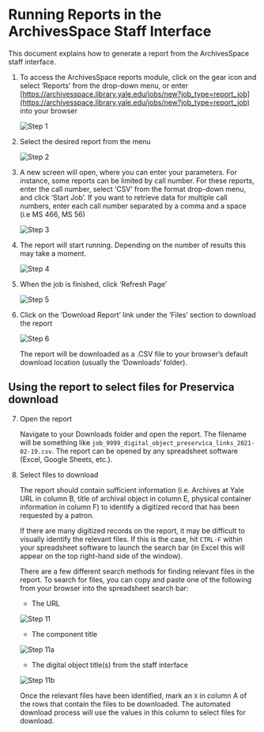# Running Reports in the ArchivesSpace Staff Interface

This document explains how to generate a report from the ArchivesSpace staff interface. 

1. To access the ArchivesSpace reports module, click on the gear icon and select ‘Reports’ from the drop-down menu, or enter [https://archivesspace.library.yale.edu/jobs/new?job_type=report_job](https://archivesspace.library.yale.edu/jobs/new?job_type=report_job) into your browser

    ![Step 1](./_images/copy_order_fulfillment/step4.png)

2. Select the desired report from the menu

    ![Step 2](./_images/copy_order_fulfillment/step5.png)


3. A new screen will open, where you can enter your parameters. For instance, some reports can be limited by call number. For these reports, enter the call number, select ‘CSV’ from the format drop-down menu, and click ‘Start Job’. If you want to retrieve data for multiple call numbers, enter each call number separated by a comma and a space (i.e MS 466, MS 56)

    ![Step 3](./_images/copy_order_fulfillment/step6.png)


4. The report will start running. Depending on the number of results this may take a moment.

    ![Step 4](./_images/copy_order_fulfillment/step7.png)


5. When the job is finished, click ‘Refresh Page’

    ![Step 5](./_images/copy_order_fulfillment/step8.png)

6. Click on the ‘Download Report’ link under the ‘Files’ section to download the report

    ![Step 6](./_images/copy_order_fulfillment/step9.png)

   The report will be downloaded as a .CSV file to your browser’s default download location (usually the ‘Downloads’ folder).

## Using the report to select files for Preservica download

7. Open the report

	Navigate to your Downloads folder and open the report. The filename will be something like `job_9999_digital_object_preservica_links_2021-02-19.csv`. The report can be opened by any spreadsheet software (Excel, Google Sheets, etc.).

8. Select files to download

	The report should contain sufficient information (i.e. Archives at Yale URL in column B, title of archival object in column E, physical container information in column F) to identify a digitized record that has been requested by a patron.

	If there are many digitized records on the report, it may be difficult to visually identify the relevant files. If this is the case, hit `CTRL-F` within your spreadsheet software to launch the search bar (in Excel this will appear on the top right-hand side of the window).

	There are a few different search methods for finding relevant files in the report. To search for files, you can copy and paste one of the following from your browser into the spreadsheet search bar:

	- The URL

	![Step 11](./_images/copy_order_fulfillment/step11.png)

	- 	The component title

	![Step 11a](./_images/copy_order_fulfillment/step11a.png)

	- 	The digital object title(s) from the staff interface

	![Step 11b](./_images/copy_order_fulfillment/step11b.png) 

	Once the relevant files have been identified, mark an `X` in column A of the rows that contain the files to be downloaded. The automated download process will use the values in this column to select files for download.